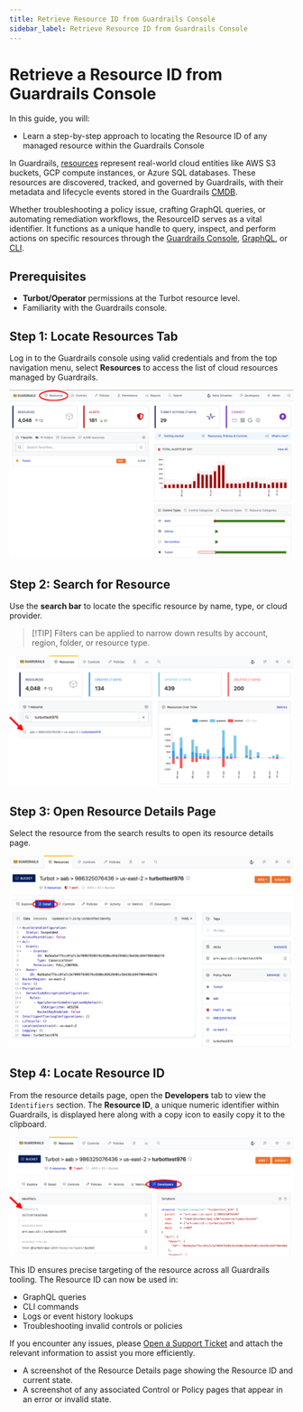 ```yaml
---
title: Retrieve Resource ID from Guardrails Console
sidebar_label: Retrieve Resource ID from Guardrails Console
---
```


# Retrieve a Resource ID from Guardrails Console

In this guide, you will:
- Learn a step-by-step approach to locating the Resource ID of any managed resource within the Guardrails Console

In Guardrails, [resources](/guardrails/docs/reference/glossary#resource) represent real-world cloud entities like AWS S3 buckets, GCP compute instances, or Azure SQL databases. These resources are discovered, tracked, and governed by Guardrails, with their metadata and lifecycle events stored in the Guardrails [CMDB](/guardrails/docs/reference/glossary#cmdb).

Whether troubleshooting a policy issue, crafting GraphQL queries, or automating remediation workflows, the ResourceID serves as a vital identifier. It functions as a unique handle to query, inspect, and perform actions on specific resources through the [Guardrails Console](/guardrails/docs/reference/glossary#guardrails-console), [GraphQL](/guardrails/docs/reference/graphql#graphql), or [CLI](/guardrails/docs/reference/cli).

## Prerequisites

- **Turbot/Operator** permissions at the Turbot resource level.
- Familiarity with the Guardrails console.

## Step 1: Locate Resources Tab

Log in to the Guardrails console using valid credentials and from the top navigation menu, select **Resources** to access the list of cloud resources managed by Guardrails.

![Guardrails Resources Navigation Menu](./guardrails-resources-tab.png)

## Step 2: Search for Resource

Use the **search bar** to locate the specific resource by name, type, or cloud provider.

>[!TIP] Filters can be applied to narrow down results by account, region, folder, or resource type.

![Locate Using Search Bar](./guardrails-search-resource.png)

## Step 3: Open Resource Details Page

Select the resource from the search results to open its resource details page.

![Resource Details Page](./guardrails-resource-details-page.png)

## Step 4: Locate Resource ID

From the resource details page, open the **Developers** tab to view the `Identifiers` section. The **Resource ID**, a unique numeric identifier within Guardrails, is displayed here along with a copy icon to easily copy it to the clipboard.

![Select Resource ID](./guardrails-resource-id.png)

This ID ensures precise targeting of the resource across all Guardrails tooling. The Resource ID can now be used in:
- GraphQL queries
- CLI commands
- Logs or event history lookups
- Troubleshooting invalid controls or policies

If you encounter any issues, please [Open a Support Ticket](https://support.turbot.com) and attach the relevant information to assist you more efficiently.

- A screenshot of the Resource Details page showing the Resource ID and current state.
- A screenshot of any associated Control or Policy pages that appear in an error or invalid state.
